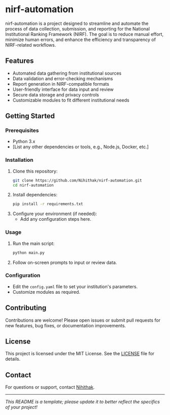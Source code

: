 # nirf-automation

nirf-automation is a project designed to streamline and automate the process of data collection, submission, and reporting for the National Institutional Ranking Framework (NIRF). The goal is to reduce manual effort, minimize human errors, and enhance the efficiency and transparency of NIRF-related workflows.

## Features

- Automated data gathering from institutional sources
- Data validation and error-checking mechanisms
- Report generation in NIRF-compatible formats
- User-friendly interface for data input and review
- Secure data storage and privacy controls
- Customizable modules to fit different institutional needs

## Getting Started

### Prerequisites

- Python 3.x
- [List any other dependencies or tools, e.g., Node.js, Docker, etc.]

### Installation

1. Clone this repository:
    ```bash
    git clone https://github.com/Nihithak/nirf-automation.git
    cd nirf-automation
    ```
2. Install dependencies:
    ```bash
    pip install -r requirements.txt
    ```
3. Configure your environment (if needed):
    - Add any configuration steps here.

### Usage

1. Run the main script:
    ```bash
    python main.py
    ```
2. Follow on-screen prompts to input or review data.

### Configuration

- Edit the `config.yaml` file to set your institution's parameters.
- Customize modules as required.

## Contributing

Contributions are welcome! Please open issues or submit pull requests for new features, bug fixes, or documentation improvements.

## License

This project is licensed under the MIT License. See the [LICENSE](LICENSE) file for details.

## Contact

For questions or support, contact [Nihithak](https://github.com/Nihithak).

---

*This README is a template; please update it to better reflect the specifics of your project!*
